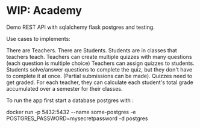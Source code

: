 # WIP: Academy

Demo REST API with sqlalchemy flask postgres and testing.

Use cases to implements:

There are Teachers.
There are Students.
Students are in classes that teachers teach.
Teachers can create multiple quizzes with many questions (each question is multiple choice) Teachers can assign quizzes to students.
Students solve/answer questions to complete the quiz, but they don't have to complete it at once. (Partial submissions can be made).
Quizzes need to get graded.
For each teacher, they can calculate each student's total grade accumulated over a semester for their classes.

To run the app first start a database postgres with :

docker run -p 5432:5432 --name some-postgres -e POSTGRES_PASSWORD=mysecretpassword -d postgres

